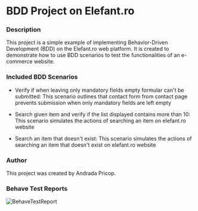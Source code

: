 # BDD Project on Elefant.ro

### Description
  This project is a simple example of implementing Behavior-Driven Development (BDD) on the Elefant.ro web platform. It is created to demonstrate how to use BDD scenarios to test the functionalities of an e-commerce website.

### Included BDD Scenarios
  - Verify if when leaving only mandatory fields empty formular can't be submitted: This scenario outlines that contact form from contact page prevents submission when only mandatory fields are left empty 

  - Search given item and verify if the list displayed contains more than 10: This scenario simulates the actions of searching an item on elefant.ro website

  - Search an item that doesn't exist: This scenario simulates the actions of searching an item that doesn't exist on elefant.ro website

### Author
This project was created by Andrada Pricop.


### Behave Test Reports
![BehaveTestReport](https://github.com/Andrada2192/BDD_PROJECT_Elefant/blob/main/BehaveTestReport.jpeg)  


